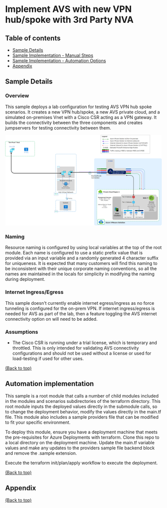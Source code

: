 # Implement AVS with new VPN hub/spoke with 3rd Party NVA

## Table of contents

- [Sample Details](#sample-details)
- [Sample Implementation - Manual Steps](#sample-implementation-with-manual-steps)
- [Sample Implementation - Automation Options](#automation-implementation)
- [Appendix](#appendix)


## Sample Details

### Overview
This sample deploys a lab configuration for testing AVS VPN hub spoke scenarios.  It creates a new VPN hub/spoke, a new AVS private cloud, and a simulated on-premises Vnet with a Cisco CSR acting as a VPN gateway. It builds the connectivity between the three components and creates jumpservers for testing connectivity between them.  

![VPN Lab](./images/avs_vpn_hub_spoke_with_on_prem_lab.png)

### Naming

Resource naming is configured by using local variables at the top of the root module.  Each name is configured to use a static prefix value that is provided via an input variable and a randomly generated 4 character suffix for uniqueness. It is expected that many customers will find this naming to be inconsistent with their unique corporate naming conventions, so all the names are maintained in the locals for simplicity in modifying the naming during deployment. 

### Internet Ingress/Egress
This sample doesn't currently enable internet egress/ingress as no force tunneling is configured for the on-prem VPN. If internet ingress/egress is needed for AVS as part of the lab, then a feature toggling the AVS internet connectivity option on will need to be added.

### Assumptions

- The Cisco CSR is running under a trial license, which is temporary and throttled.  This is only intended for validating AVS connectivity configurations and should not be used without a license or used for load-testing if used for other uses.

[(Back to top)](#table-of-contents)

## Automation implementation

This sample is a root module that calls a number of child modules included in the modules and scenarios subdirectories of the terraform directory.  This root module inputs the deployed values directly in the submodule calls, so to change the deployment behavior, modify the values directly in the main.tf file. This module also includes a sample providers file that can be modified to fit your specific environment.

To deploy this module, ensure you have a deployment machine that meets the pre-requisites for Azure Deployments with terraform. Clone this repo to a local directory on the deployment machine.  Update the main.tf variable values and make any updates to the providers sample file backend block and remove the .sample extension.

Execute the terraform init/plan/apply workflow to execute the deployment.

[(Back to top)](#table-of-contents)

## Appendix


[(Back to top)](#table-of-contents)